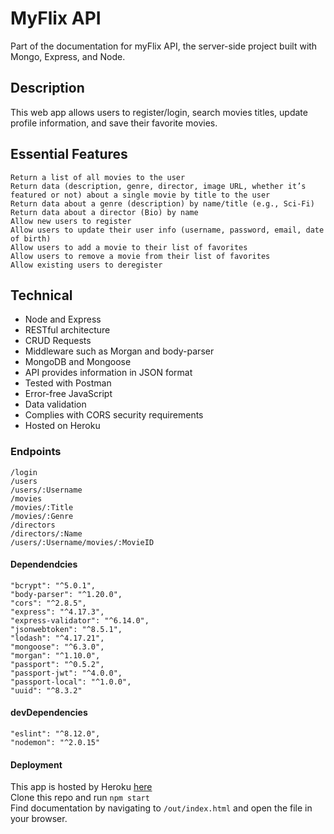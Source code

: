 # MyFlix API
Part of the documentation for myFlix API, the server-side project built with Mongo, Express, and Node.

## Description 
This web app allows users to register/login, search movies titles, update profile information, and save their favorite movies. 

## Essential Features 
```
Return a list of all movies to the user
Return data (description, genre, director, image URL, whether it’s featured or not) about a single movie by title to the user
Return data about a genre (description) by name/title (e.g., Sci-Fi)
Return data about a director (Bio) by name
Allow new users to register
Allow users to update their user info (username, password, email, date of birth)
Allow users to add a movie to their list of favorites
Allow users to remove a movie from their list of favorites
Allow existing users to deregister
```

## Technical 
- Node and Express 
- RESTful architecture 
- CRUD Requests
- Middleware such as Morgan and body-parser
- MongoDB and Mongoose
- API provides information in JSON format
- Tested with Postman
- Error-free JavaScript
- Data validation
- Complies with CORS security requirements 
- Hosted on Heroku

### Endpoints

```
/login
/users
/users/:Username
/movies
/movies/:Title
/movies/:Genre
/directors
/directors/:Name
/users/:Username/movies/:MovieID
```

#### Dependendcies 
```
"bcrypt": "^5.0.1",
"body-parser": "^1.20.0",
"cors": "^2.8.5",
"express": "^4.17.3",
"express-validator": "^6.14.0",
"jsonwebtoken": "^8.5.1",
"lodash": "^4.17.21",
"mongoose": "^6.3.0",
"morgan": "^1.10.0",
"passport": "^0.5.2",
"passport-jwt": "^4.0.0",
"passport-local": "^1.0.0",
"uuid": "^8.3.2"
```

#### devDependencies
```
"eslint": "^8.12.0",
"nodemon": "^2.0.15"
```

#### Deployment

This app is hosted by Heroku <a href="https://my-flix-22.herokuapp.com">here</a>
<br />
Clone this repo and run ```npm start``` 
<br />
Find documentation by navigating to `/out/index.html` and open the file in your browser.

